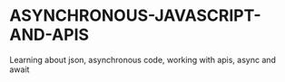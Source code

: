 # ASYNCHRONOUS-JAVASCRIPT-AND-APIS
Learning about json,  asynchronous code, working with apis, async and await
